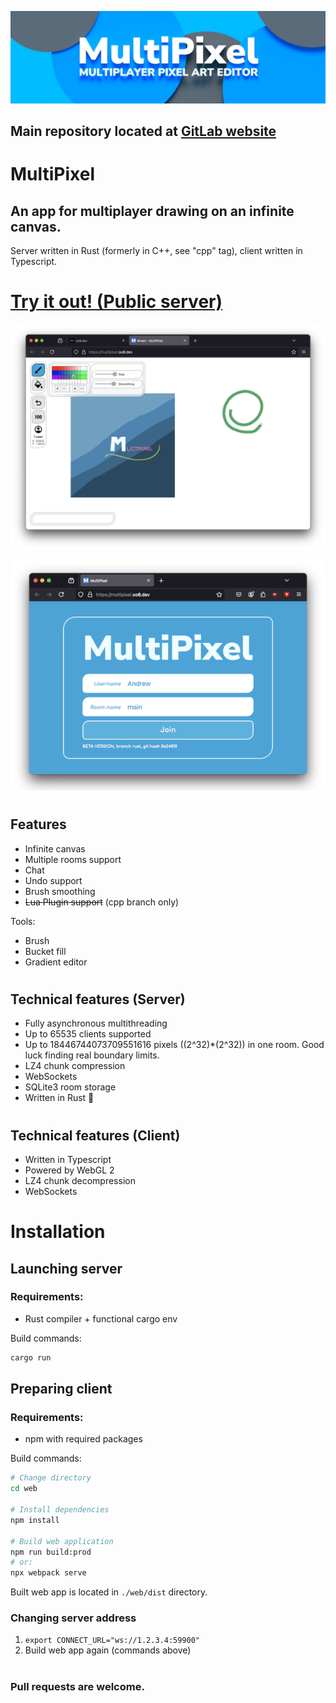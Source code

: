 ![Splash](contrib/splash.webp)

## **Main repository located at** [GitLab website](https://gitlab.com/oo8dev/multipixel)

# MultiPixel

## **An app for multiplayer drawing on an infinite canvas.**

Server written in Rust (formerly in C++, see "cpp" tag), client written in Typescript.

# **[Try it out! (Public server)](https://multipixel.oo8.dev)**

<center>

![Preview](contrib/preview.webp)

![Menu screen](contrib/menu.webp)

</center>

#

## Features

- Infinite canvas
- Multiple rooms support
- Chat
- Undo support
- Brush smoothing
- ~~Lua Plugin support~~ (cpp branch only)

Tools:

- Brush
- Bucket fill
- Gradient editor

#

## Technical features (Server)

- Fully asynchronous multithreading
- Up to 65535 clients supported
- Up to 18446744073709551616 pixels ((2^32)\*(2^32)) in one room. Good luck finding real boundary limits.
- LZ4 chunk compression
- WebSockets
- SQLite3 room storage
- Written in Rust 🦀

#

## Technical features (Client)

- Written in Typescript
- Powered by WebGL 2
- LZ4 chunk decompression
- WebSockets

# Installation

## Launching server

### Requirements:

- Rust compiler + functional cargo env

Build commands:

```bash
cargo run
```

## Preparing client

### Requirements:

- npm with required packages

Build commands:

```bash
# Change directory
cd web

# Install dependencies
npm install

# Build web application
npm run build:prod
# or:
npx webpack serve
```

Built web app is located in `./web/dist` directory.

### Changing server address

1. `export CONNECT_URL="ws://1.2.3.4:59900"`
2. Build web app again (commands above)

#

### Pull requests are welcome.
